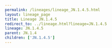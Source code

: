 ```yaml
---
permalink: /lineages/lineage_JN.1.4.5.html
layout: lineage_page
title: Lineage JN.1.4.5
redirect_to: ../lineage.html?lineage=JN.1.4.5
lineage: JN.1.4.5
parent: JN.1.4
children: ['JN.1.4.5']
---
```

